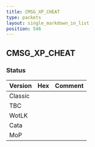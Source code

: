 ```yaml
---
title: CMSG_XP_CHEAT
type: packets
layout: single_markdown_in_list
position: 546
---
```


## CMSG_XP_CHEAT

### Status

Version | Hex | Comment
---------- | ---------- | ---------- 
Classic |  |  
TBC |  |  
WotLK |  |  
Cata |  |  
MoP |  |  